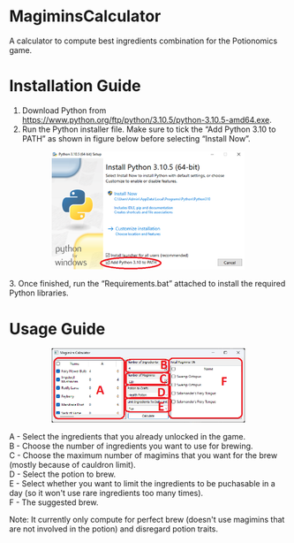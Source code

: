 # MagiminsCalculator
A calculator to compute best ingredients combination for the Potionomics game.

# Installation Guide
1. Download Python from https://www.python.org/ftp/python/3.10.5/python-3.10.5-amd64.exe.
2. Run the Python installer file. Make sure to tick the “Add Python 3.10 to PATH” as shown in figure below before selecting “Install Now”. 
<p align="center">
  <img src="Images/Picture1.png" width="350" title="hover text">
</p>
3. Once finished, run the “Requirements.bat” attached to install the required Python libraries.

# Usage Guide
<p align="center">
  <img src="Images/Picture2.png" width="350" title="hover text">
</p>
A - Select the ingredients that you already unlocked in the game.<br/>
B - Choose the number of ingredients you want to use for brewing.<br/>
C - Choose the maximum number of magimins that you want for the brew (mostly because of cauldron limit).<br/>
D - Select the potion to brew.<br/>
E - Select whether you want to limit the ingredients to be puchasable in a day (so it won't use rare ingredients too many times).<br/>
F - The suggested brew.

Note: It currently only compute for perfect brew (doesn't use magimins that are not involved in the potion) and disregard potion traits.
